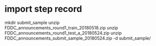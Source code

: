 # import step record

mkdir submit_sample
unzip FDDC_announcements_round1_train_20180518.zip
unzip FDDC_announcements_round1_test_a_20180524.zip
unzip FDDC_announcements_submit_sample_20180524.zip -d submit_sample/
